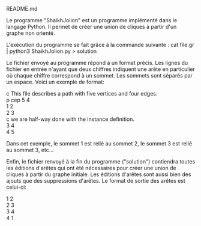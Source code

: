 README.md

Le programme "ShaikhJolion" est un programme implémenté dans le langage Python.
Il permet de créer une union de cliques à partir d'un graphe non orienté.

L'exécution du programme se fait grâce à la commande suivante : 
cat file.gr | python3 ShaikhJolion.py > solution 

Le fichier envoyé au programme répond à un format précis.
Les lignes du fichier en entrée n'ayant que deux chiffres indiquent une arête en particulier où chaque chiffre correspond à un sommet. Les sommets sont séparés par un espace.
Voici un exemple de format:

c This file describes a path with five vertices and four edges.<br>
p cep 5 4<br>
1 2<br>
2 3<br>
c we are half-way done with the instance definition.<br>
3 4<br>
4 5<br>

Dans cet exemple, le sommet 1 est relié au sommet 2, le sommet 3 est relié au sommet 3, etc...<br>

Enfin, le fichier renvoyé à la fin du programme ("solution") contiendra toutes les éditions d'arêtes qui ont été nécessaires pour créer une union de cliques à partir du graphe initiale.
Les éditions d'arêtes sont aussi bien des ajouts que des suppressions d'arêtes.
Le format de sortie des arêtes est celui-ci:<br>

1 2<br>
2 3<br>
3 4<br>
4 1<br>

